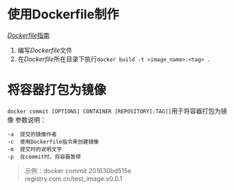 # 使用Dockerfile制作
[*Dockerfile*指南](https://www.runoob.com/docker/docker-dockerfile.html)
1. 编写*Dockerfile*文件
2. 在*Dockerfile*所在目录下执行`docker build -t <image_name>:<tag> .`
# 将容器打包为镜像
`docker commit [OPTIONS] CONTAINER [REPOSITORY[:TAG]]`用于将容器打包为镜像
参数说明：
```text
-a  提交的镜像作者
-c  使用Dockerfile指令来创建镜像
-m  提交时的说明文字
-p  在commit时，将容器暂停
```
> 示例：docker commit 201630bd515e registry.com.cn/test_image:v0.0.1